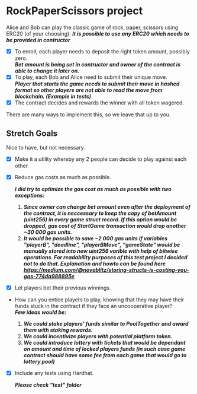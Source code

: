 # RockPaperScissors project


Alice and Bob can play the classic game of rock, paper, scissors using ERC20 (of your choosing). ***It is possible to use any ERC20 which needs to be provided in contructor***   
  
- [x] To enroll, each player needs to deposit the right token amount, possibly zero.  
    ***Bet amount is being set in contructor and owner of the contract is able to change it later on.***
- [x] To play, each Bob and Alice need to submit their unique move.  
    ***Player that starts the game needs to submit their move in hashed format so other players are not able to read the move from blockchain. (Example in tests)***
- [x] The contract decides and rewards the winner with all token wagered.  

There are many ways to implement this, so we leave that up to you.  
  
## Stretch Goals
Nice to have, but not necessary.
- [x] Make it a utility whereby any 2 people can decide to play against each other.  
- [x] Reduce gas costs as much as possible.

    ***I did try to optimize the gas cost as much as possible with two exceptions:***
    1. ***Since owner can change bet amount even after the deployment of the contract, it is neccessary to keep the copy of betAmount (uint256) in every game struct record. If this option would be dropped, gas cost of StartGame transaction would drop another ~30 000 gas units.***
    2. ***It would be possible to save ~2 000 gas units if variables "playerB", "deadline", "playerBMove", "gameState" would be manually stored into new uint256 varible with help of bitwise operations. For readability purposes of this test project I decided not to do that. Explanation and howto can be found here https://medium.com/@novablitz/storing-structs-is-costing-you-gas-774da988895e***
  
- [x] Let players bet their previous winnings.  
- How can you entice players to play, knowing that they may have their funds stuck in the contract if they face an uncooperative player?  
  ***Few ideas would be:***

   1. ***We could stake players' funds similar to PoolTogether and award them with staking rewards.***
   2. ***We could incentivize players with potential platform token.***
   3. ***We could introduce lottery with tickets that would be dependant on amount and time of locked players funds (in such case game contract should have some fee from each game that would go to lottery pool)***
- [x] Include any tests using Hardhat.

    ***Please check "test" folder***
